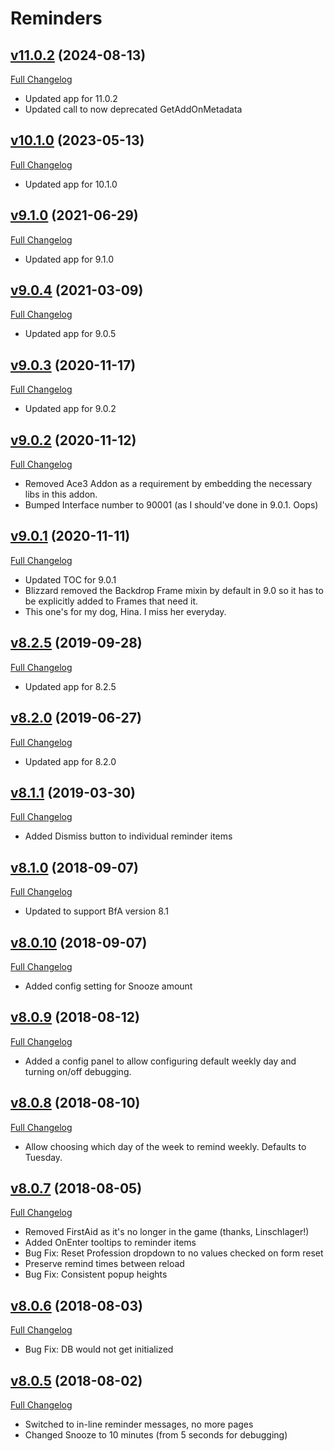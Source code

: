 # Reminders

## [v11.0.2](https://github.com/pcg79/Reminders-Addon/tree/v11.0.2) (2024-08-13)
[Full Changelog](https://github.com/pcg79/Reminders-Addon/compare/v10.1.0..v11.0.2)

- Updated app for 11.0.2
- Updated call to now deprecated GetAddOnMetadata

## [v10.1.0](https://github.com/pcg79/Reminders-Addon/tree/v9.1.0) (2023-05-13)
[Full Changelog](https://github.com/pcg79/Reminders-Addon/compare/v9.1.0...v10.1.0)

- Updated app for 10.1.0

## [v9.1.0](https://github.com/pcg79/Reminders-Addon/tree/v9.1.0) (2021-06-29)
[Full Changelog](https://github.com/pcg79/Reminders-Addon/compare/v9.0.4...v9.1.0)

- Updated app for 9.1.0

## [v9.0.4](https://github.com/pcg79/Reminders-Addon/tree/v9.0.4) (2021-03-09)
[Full Changelog](https://github.com/pcg79/Reminders-Addon/compare/v9.0.3...v9.0.4)

- Updated app for 9.0.5

## [v9.0.3](https://github.com/pcg79/Reminders-Addon/tree/v9.0.3) (2020-11-17)
[Full Changelog](https://github.com/pcg79/Reminders-Addon/compare/v9.0.2...v9.0.3)

- Updated app for 9.0.2

## [v9.0.2](https://github.com/pcg79/Reminders-Addon/tree/v9.0.2) (2020-11-12)
[Full Changelog](https://github.com/pcg79/Reminders-Addon/compare/v9.0.1...v9.0.2)

- Removed Ace3 Addon as a requirement by embedding the necessary libs in this addon.
- Bumped Interface number to 90001 (as I should've done in 9.0.1. Oops)

## [v9.0.1](https://github.com/pcg79/Reminders-Addon/tree/v9.0.1) (2020-11-11)
[Full Changelog](https://github.com/pcg79/Reminders-Addon/compare/v8.2.5...v9.0.1)

- Updated TOC for 9.0.1
- Blizzard removed the Backdrop Frame mixin by default in 9.0 so it has to be explicitly added to Frames that need it.
- This one's for my dog, Hina.  I miss her everyday.

## [v8.2.5](https://github.com/pcg79/Reminders-Addon/tree/v8.2.5) (2019-09-28)
[Full Changelog](https://github.com/pcg79/Reminders-Addon/compare/v8.2.0...v8.2.5)

- Updated app for 8.2.5

## [v8.2.0](https://github.com/pcg79/Reminders-Addon/tree/v8.2.0) (2019-06-27)
[Full Changelog](https://github.com/pcg79/Reminders-Addon/compare/v8.1.1...v8.2.0)

- Updated app for 8.2.0

## [v8.1.1](https://github.com/pcg79/Reminders-Addon/tree/v8.1.1) (2019-03-30)
[Full Changelog](https://github.com/pcg79/Reminders-Addon/compare/v8.1.0...v8.1.1)

- Added Dismiss button to individual reminder items

## [v8.1.0](https://github.com/pcg79/Reminders-Addon/tree/v8.1.0) (2018-09-07)
[Full Changelog](https://github.com/pcg79/Reminders-Addon/compare/v8.0.10...v8.1.0)

- Updated to support BfA version 8.1

## [v8.0.10](https://github.com/pcg79/Reminders-Addon/tree/v8.0.10) (2018-09-07)
[Full Changelog](https://github.com/pcg79/Reminders-Addon/compare/v8.0.9...v8.0.10)

- Added config setting for Snooze amount

## [v8.0.9](https://github.com/pcg79/Reminders-Addon/tree/v8.0.9) (2018-08-12)
[Full Changelog](https://github.com/pcg79/Reminders-Addon/compare/v8.0.8...v8.0.9)

- Added a config panel to allow configuring default weekly day and turning on/off debugging.

## [v8.0.8](https://github.com/pcg79/Reminders-Addon/tree/v8.0.8) (2018-08-10)
[Full Changelog](https://github.com/pcg79/Reminders-Addon/compare/v8.0.7...v8.0.8)

- Allow choosing which day of the week to remind weekly. Defaults to Tuesday.

## [v8.0.7](https://github.com/pcg79/Reminders-Addon/tree/v8.0.7) (2018-08-05)
[Full Changelog](https://github.com/pcg79/Reminders-Addon/compare/v8.0.6...v8.0.7)

- Removed FirstAid as it's no longer in the game (thanks, Linschlager!)
- Added OnEnter tooltips to reminder items
- Bug Fix: Reset Profession dropdown to no values checked on form reset
- Preserve remind times between reload
- Bug Fix: Consistent popup heights

## [v8.0.6](https://github.com/pcg79/Reminders-Addon/tree/v8.0.6) (2018-08-03)
[Full Changelog](https://github.com/pcg79/Reminders-Addon/compare/v8.0.5...v8.0.6)

- Bug Fix: DB would not get initialized

## [v8.0.5](https://github.com/pcg79/Reminders-Addon/tree/v8.0.5) (2018-08-02)
[Full Changelog](https://github.com/pcg79/Reminders-Addon/compare/v8.0.4...v8.0.5)

- Switched to in-line reminder messages, no more pages
- Changed Snooze to 10 minutes (from 5 seconds for debugging)
